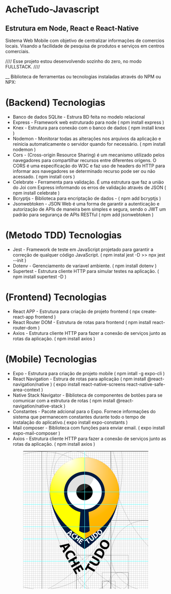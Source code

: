 # AcheTudo-Javascript
## Estrutura em Node, React e React-Native

Sistema Web Mobile com objetivo de centralizar informações de comercios locais. Visando a facilidade de pesquisa de produtos e serviços em centros comerciais.

//// Esse projeto estou desenvolvendo sozinho do zero, no modo FULLSTACK. ////

__ Biblioteca de ferramentas ou tecnologias instaladas através do NPM ou NPX:

# (Backend) Tecnologias
* Banco de dados SQLite - Estrura BD feita no modelo relacional
* Express - Framework web estruturado para node  ( npm install express )
* Knex - Estrutura para conexão com o banco de dados ( npm install knex )
* Nodemon - Monitorar todas as alterações nos arquivos da aplicação e reinicia automaticamente o servidor quando for necessário. ( npm install nodemon )
* Cors - (Cross-origin Resource Sharing) é um mecanismo utilizado pelos navegadores para compartilhar recursos entre diferentes origens. O CORS é uma especificação do W3C e faz uso de headers do HTTP para informar aos navegadores se determinado recurso pode ser ou não acessado. ( npm install cors )
* Celebrate - Ferramenta para validação. É uma estrutura que faz a união do Joi com Express informando os erros de validação através de JSON ( npm install celebrate )
* Bcryptjs -  Biblioteca para encriptação de dados - ( npm add bcryptjs )
* Jsonwebtoken - JSON Web é uma forma de garantir a autenticação e autorização de APIs de maneira bem simples e segura, sendo o JWT um padrão para segurança de APIs RESTful ( npm add jsonwebtoken )

# (Metodo TDD) Tecnologias
* Jest - Framework de teste em JavaScript projetado para garantir a correção de qualquer código JavaScript. ( npm instal jest -D >> npx jest --init )
* Dotenv - Gerenciamento de variavel ambiente. ( npm install dotenv )
* Supertest - Estrutura cliente HTTP para simular testes na aplicação. ( npm install supertest -D )

# (Frontend) Tecnologias
* React APP - Estrutura para criação de projeto frontend ( npx create-react-app frontend )
* React Router DOM - Estrutura de rotas para frontend ( npm install react-router-dom )
* Axios - Estrutura cliente HTTP para fazer a conexão de serviços junto as rotas da aplicação. ( npm install axios )

# (Mobile) Tecnologias
* Expo - Estrutura para criação de projeto mobile ( npm intall -g expo-cli )
* React Navigation - Estrura de rotas para aplicação 
( npm install @react-navigation/native ) 
( expo install react-native-screens react-native-safe-area-context )
* Native Stack Navigator - Biblioteca de componentes de botões para se comunicar com a estrutura de rotas ( npm install @react-navigation/native-stack )
* Constantes - Pacote adcional para o Expo. Fornece informações do sistema que permanecem constantes durante todo o tempo de instalação do aplicativo.( expo install expo-constants )
* Mail composer - Biblioteca com funções para enviar email. ( expo install expo-mail-composer )
* Axios - Estrutura cliente HTTP para fazer a conexão de serviços junto as rotas da aplicação. ( npm install axios )

<div align="center"><img src="/frontend/src/imagens/diagrama_logo.png" /></div>